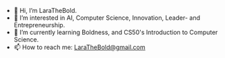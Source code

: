 - 👋 Hi, I’m LaraTheBold.
- 👀 I’m interested in AI, Computer Science, Innovation, Leader- and Entrepreneurship.
- 💞️ I’m currently learning Boldness, and CS50's Introduction to Computer Science.
- 📫 How to reach me: LaraTheBold@gmail.com

<!---
LaraTheBold/LaraTheBold is a ✨ special ✨ repository because its `README.md` (this file) appears on your GitHub profile.
You can click the Preview link to take a look at your changes.
--->
